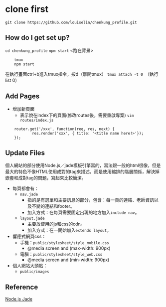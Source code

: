 # clone first #

```git clone https://github.com/louiselin/chenkung_profile.git```


## How do I get set up? ##

```cd chenkung_profile```
```npm start```
<跑在背景>
``` 
    tmux 
    npm start 
```
在執行畫面ctrl+b進入tmux指令，按d（離開tmux）
```tmux attach -t 0 ```（執行list 0）



## Add Pages ##
* 增加新頁面
    - 表示說在index下的頁面(修改routes後，需要重啟專案)
        ```vim routes/index.js```
```
    router.get('/xxx', function(req, res, next) {
            res.render('xxx', { title: '<title name here!>'});
    });
```


## Update Files ##
個人網站的部分使用Node.js／jade模板引擎寫的，寫法跟一般的html很像，但是最大的特色不像HTML使用成對的tag來描述，而是使用縮排的階層關係，解決掉嵌套和成對tag的問題，寫起來比較簡潔。

* 每頁都會有：
    * ```nav.jade```
      * 指的是有選單和主要訊息的部分，包含：每一頁的連結、老師資訊以及不變的連結和footer。
      * 加入方式：在每頁需要固定出現的地方加入```include nav```。
    * ```layout.jade```
      * 主要放使用的js和css的cdn。
      * 加入方式：在一開始加入```extends layout```。
* 響應式網頁css：
    * 手機：```public/stylesheet/style_mobile.css```
        *  @media screen and (max-width: 900px)
    * 電腦：```public/stylesheet/style_web.css```
        * @media screen and (min-width: 900px)
* 個人網站大頭貼：
    * ```public/images```
## Reference ##
[Node.js Jade](https://www.npmjs.com/package/jade)
